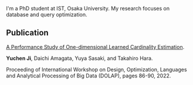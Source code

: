 I'm a PhD student at IST, Osaka University. My research focuses on database and query optimization.

## Publication 
[A Performance Study of One-dimensional Learned Cardinality Estimation](http://ceur-ws.org/Vol-3130/paper10.pdf).

**Yuchen Ji**, Daichi Amagata, Yuya Sasaki, and Takahiro Hara. 

Proceeding of International Workshop on Design, Optimization, Languages and Analytical Processing of Big Data (DOLAP), pages 86-90, 2022.

